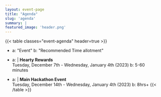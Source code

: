 ```yaml
---
layout: event-page
title: "Agenda"
slug: 'agenda'
summary: |
featured_image: 'header.png'
---
```


{{< table classes="event-agenda" header=true >}}
- a: "Event"
  b: "Recommended Time allotment"

- a: |
    **Hearty Rewards**  
    Tuesday, December 7th - 
    Wednesday, January 4th (2023)
  b: 5-60 minutes

- a: |
    **Main Hackathon Event**  
    Tuesday, December 14th - 
    Wednesday, January 4th (2023)
  b: 8hrs+
{{< /table >}}

